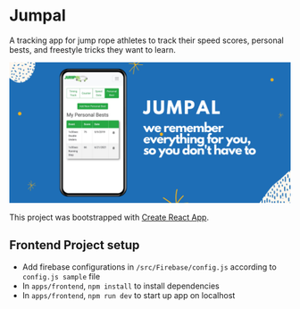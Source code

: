# Jumpal
A tracking app for jump rope athletes to track their speed scores, personal bests, and freestyle tricks they want to learn.

![Jumpal Banner](./docs/images/banner.png)

This project was bootstrapped with [Create React App](https://github.com/facebook/create-react-app).

## Frontend Project setup

- Add firebase configurations in `/src/Firebase/config.js` according to `config.js sample` file
- In `apps/frontend`, `npm install` to install dependencies
- In `apps/frontend`, `npm run dev` to start up app on localhost
